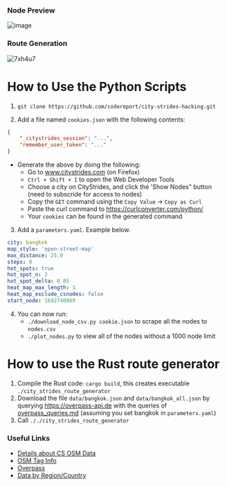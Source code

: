 ### Node Preview 

![image](https://github.com/codereport/city-strides-hacking/assets/36027403/ef99afe0-82e4-49a1-9358-1b741179635b)

### Route Generation

![7xh4u7](https://github.com/codereport/city-strides-hacking/assets/36027403/46bd1cea-e336-41a3-8670-9a8ebe0c9ec7)


# How to Use the Python Scripts

1. `git clone https://github.com/codereport/city-strides-hacking.git`

2. Add a file named `cookies.json` with the following contents:

```json
{
    "_citystrides_session": "...",
    "remember_user_token": "..."
}
```
* Generate the above by doing the following:
   * Go to www.citystrides.com (on Firefox)
   * `Ctrl + Shift + I` to open the Web Developer Tools
   * Choose a city on CityStrides, and click the 'Show Nodes" button (need to subscride for access to nodes)
   * Copy the `GET` command using the `Copy Value` -> `Copy as Curl` 
   * Paste the curl command to https://curlconverter.com/python/
   * Your `cookies` can be found in the generated command

3. Add a `parameters.yaml`. Example below.

```yaml
city: bangkok
map_style: 'open-street-map'
max_distance: 25.0
steps: 9
hot_spots: true
hot_spot_n: 2
hot_spot_delta: 0.05
heat_map_max_length: 1
heat_map_exclude_csnodes: false
start_node: 1692740969
```
4. You can now run:
   * `./download_node_csv.py cookie.json` to scrape all the nodes to `nodes.csv`
   * `./plot_nodes.py` to view all of the nodes without a 1000 node limit

# How to use the Rust route generator

1. Compile the Rust code: `cargo build`, this creates executable `./city_strides_route_generator`
2. Download the file `data/bangkok.json` and `data/bangkok_all.json` by querying <https://overpass-api.de> with the queries of [overpass_queries.md](overpass_queries.md) (assuming you set bangkok in `parameters.yaml`)  
3. Call `././city_strides_route_generator`

### Useful Links

* [Details about CS OSM Data](https://community.citystrides.com/t/about-the-node-street-and-city-data/19802)
* [OSM Tag Info](https://taginfo.openstreetmap.org/keys)
* [Overpass](http://overpass-turbo.eu/)
* [Data by Region/Country](https://download.geofabrik.de/)
